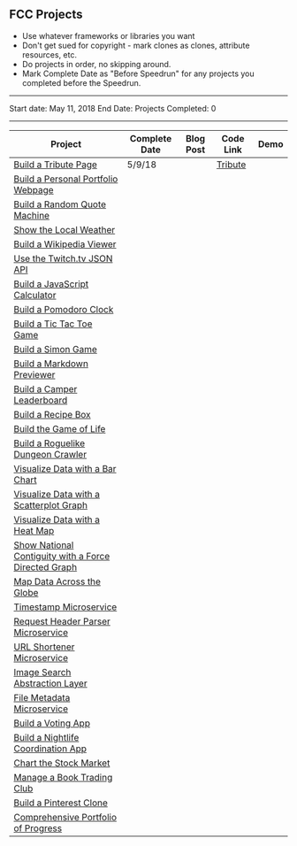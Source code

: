 ## FCC Projects

* Use whatever frameworks or libraries you want
* Don't get sued for copyright - mark clones as clones, attribute resources, etc.
* Do projects in order, no skipping around.
* Mark Complete Date as "Before Speedrun" for any projects you completed before the Speedrun.

---

Start date: May 11, 2018
End Date:
Projects Completed: 0

---

| Project                                                                                     | Complete Date | Blog Post | Code Link                                                                                                            | Demo |
| ------------------------------------------------------------------------------------------- | ------------- | --------- | -------------------------------------------------------------------------------------------------------------------- | ---- |
| [Build a Tribute Page](./frontend/tribute-page)                                             | 5/9/18        |           | [Tribute](https://github.com/lacyjpr/react-speedrun/blob/master/src/containers/Frontend/TributePage/TributePage.jsx) |      |
| [Build a Personal Portfolio Webpage](./fcc/frontend/portfolio)                              |               |           |                                                                                                                      |      |
| [Build a Random Quote Machine](./fcc/frontend/random-quote-machine)                         |               |           |                                                                                                                      |      |
| [Show the Local Weather](./fcc/frontend/local-weather)                                      |               |           |                                                                                                                      |      |
| [Build a Wikipedia Viewer](./fcc/frontend/wikipedia-viewer)                                 |               |           |                                                                                                                      |      |
| [Use the Twitch.tv JSON API](./fcc/frontend/twitch-client)                                  |               |           |                                                                                                                      |      |
| [Build a JavaScript Calculator](./fcc/frontend/calculator)                                  |               |           |                                                                                                                      |      |
| [Build a Pomodoro Clock](./fcc/frontend/pomodoro-clock)                                     |               |           |                                                                                                                      |      |
| [Build a Tic Tac Toe Game](./fcc/frontend/tictactoe-game)                                   |               |           |                                                                                                                      |      |
| [Build a Simon Game](./fcc/frontend/simon-game)                                             |               |           |                                                                                                                      |      |
| [Build a Markdown Previewer](./fcc/data-vis/markdown-previewer)                             |               |           |                                                                                                                      |      |
| [Build a Camper Leaderboard](./fcc/data-vis/camper-leaderboard)                             |               |           |                                                                                                                      |      |
| [Build a Recipe Box](./fcc/data-vis/recipe-box)                                             |               |           |                                                                                                                      |      |
| [Build the Game of Life](./fcc/data-vis/game-of-life)                                       |               |           |                                                                                                                      |      |
| [Build a Roguelike Dungeon Crawler](./fcc/data-vis/dungeon-crawler)                         |               |           |                                                                                                                      |      |
| [Visualize Data with a Bar Chart](./fcc/data-vis/bar-chart)                                 |               |           |                                                                                                                      |      |
| [Visualize Data with a Scatterplot Graph](./fcc/data-vis/scatterplot-graph)                 |               |           |                                                                                                                      |      |
| [Visualize Data with a Heat Map](./fcc/data-vis/heat-map)                                   |               |           |                                                                                                                      |      |
| [Show National Contiguity with a Force Directed Graph](./fcc/data-vis/force-directed-graph) |               |           |                                                                                                                      |      |
| [Map Data Across the Globe](./fcc/data-vis/data-across-globe)                               |               |           |                                                                                                                      |      |
| [Timestamp Microservice](./fcc/backend/api-timestamp)                                       |               |           |                                                                                                                      |      |
| [Request Header Parser Microservice](./fcc/backend/api-request-header)                      |               |           |                                                                                                                      |      |
| [URL Shortener Microservice](./fcc/backend/api-url-shortener)                               |               |           |                                                                                                                      |      |
| [Image Search Abstraction Layer](./fcc/backend/api-image-search)                            |               |           |                                                                                                                      |      |
| [File Metadata Microservice](./fcc/backend/api-file-metadata)                               |               |           |                                                                                                                      |      |
| [Build a Voting App](./fcc/backend/app-voting)                                              |               |           |                                                                                                                      |      |
| [Build a Nightlife Coordination App](./fcc/backend/app-nightlife)                           |               |           |                                                                                                                      |      |
| [Chart the Stock Market](./fcc/backend/app-stock-market)                                    |               |           |                                                                                                                      |      |
| [Manage a Book Trading Club](./fcc/backend/app-book-trading)                                |               |           |                                                                                                                      |      |
| [Build a Pinterest Clone](./fcc/backend/app-pinterest-clone)                                |               |           |                                                                                                                      |      |
| [Comprehensive Portfolio of Progress](./fcc/portfolio)                                      |               |           |                                                                                                                      |      |
